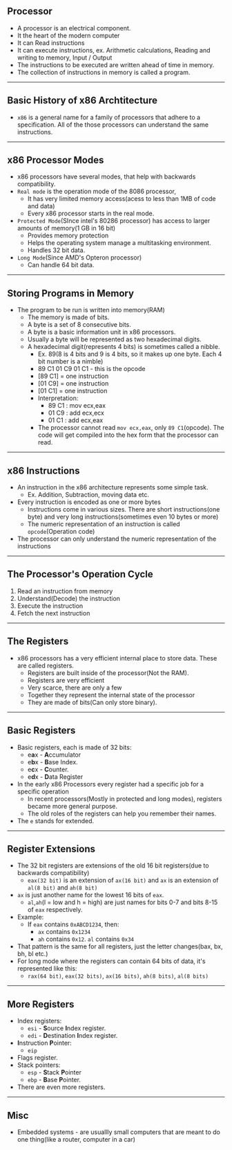 ## Processor
- A processor is an electrical component.
- It the heart of the modern computer
- It can Read instructions
- It can execute instructions, ex. Arithmetic calculations, Reading and writing to memory, Input / Output
- The instructions to be executed are written ahead of time in memory.
- The collection of instructions in memory is called a program.
---

## Basic History of x86 Archtitecture
- `x86` is a general name for a family of processors that adhere to a specification. All of the those processors can understand the same instructions.
---

## x86 Processor Modes
- x86 processors have several modes, that help with backwards compatibility.
- `Real mode` is the operation mode of the 8086 processor, 
    - It has very limited memory access(acess to less than 1MB of code and data)
    - Every x86 processor starts in the real mode.
- `Protected Mode`(SInce intel's 80286 processor)  has access to larger amounts of memory(1 GB in 16 bit)
    - Provides memory protection
    - Helps the operating system manage a multitasking environment.
    - Handles 32 bit data.
- `Long Mode`(Since AMD's Opteron processor)
    - Can handle 64 bit data.
---

## Storing Programs in Memory
-  The program to be run is written into memory(RAM)
    - The memory is made of bits.
    - A byte is a set of 8 consecutive bits.
    - A byte is a basic information unit in x86 processors.
    - Usually a byte will be represented as two hexadecimal digits.
    - A hexadecimal digit(represents 4 bits) is sometimes called a nibble.
        - Ex. 89(8 is 4 bits and 9 is 4 bits, so it makes up one byte. Each 4 bit number is a nimble) 
        - 89 C1 01 C9 01 C1 - this is the opcode
        - [89 C1] = one instruction
        - [01 C9] = one instruction
        - [01 C1] = one instruction
        - Interpretation:
            - 89 C1 : mov ecx,eax
            - 01 C9 : add ecx,ecx
            - 01 C1 : add ecx,eax
        - The processor cannot read `mov ecx,eax`, only `89 C1`(opcode). The code will get compiled into the hex form that the processor can read.

---

## x86 Instructions
- An instruction in the x86 architecture represents some simple task.
    - Ex. Addition, Subtraction, moving data etc.
- Every instruction is encoded as one or more bytes
    - Instructions come in various sizes. There are short instructions(one byte) and very long instructions(sometimes even 10 bytes or more)
    - The numeric representation of an instruction is called `opcode`(Operation code)
- The processor can only understand the numeric representation of the instructions
---

## The Processor's Operation Cycle
1. Read an instruction from memory
2. Understand(Decode) the instruction
3. Execute the instruction
4. Fetch the next instruction
---

## The Registers
- x86 processors has a very efficient internal place to store data. These are called registers.
    - Registers are built inside of the processor(Not the RAM).
    - Registers are very efficient
    - Very scarce, there are only a few
    - Together they represent the internal state of the processor
    - They are made of bits(Can only store binary). 
---

## Basic Registers
- Basic registers, each is made of 32 bits:
    - e**a**x - **A**ccumulator
    - e**b**x - **B**ase Index.
    - e**c**x - **C**ounter.
    - e**d**x - **D**ata Register
- In the early x86 Processors every register had a specific job for a specific operation
    - In recent processors(Mostly in protected and long modes), registers became more general purpose.
    - The old roles of the registers can help you remember their names.
- The `e` stands for extended.
---

## Register Extensions
- The 32 bit registers are extensions of the old 16 bit registers(due to backwards compatibility)
    - `eax(32 bit)` is an extension of `ax(16 bit)` and `ax` is an extension of `al(8 bit)` and `ah(8 bit)`
- `ax` is just another name for the lowest 16 bits of `eax`.
    - `al`,`ah`(l = low and h = high) are just names for bits 0-7 and bits 8-15 of `eax` respectively.
- Example:
    - If `eax` contains `0xABCD1234`, then:
        - `ax` contains `0x1234`
        - `ah` contains `0x12`. `al` contains `0x34`
- That pattern is the same for all registers, just the letter changes(bax, bx, bh, bl etc.)
- For long mode where the registers can contain 64 bits of data, it's represented like this:
    - `rax(64 bit)`, `eax(32 bits)`, `ax(16 bits)`, `ah(8 bits)`, `al(8 bits)`
---

## More Registers
- Index registers:
    - `esi` - **S**ource **I**ndex register.
    - `edi` - **D**estination **I**ndex register.
- **I**nstruction **P**ointer:
    - `eip`
- Flags register.
- Stack pointers:
    - `esp` - **S**tack **P**ointer
    - `ebp` - **B**ase **P**ointer.
- There are even more registers.
---

## Misc
- Embedded systems - are usuallly small computers that are meant to do one thing(like a router, computer in a car)